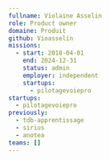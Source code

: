 ```yaml
---
fullname: Violaine Asselin
role: Product owner
domaine: Produit
github: Vioasselin
missions:
  - start: 2018-04-01
    end: 2024-12-31
    status: admin
    employer: independent
    startups:
      - pilotagevoiepro
startups:
  - pilotagevoiepro
previously:
  - tdb-apprentissage
  - sirius
  - anotea
teams: []
---
```

